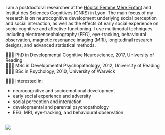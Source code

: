 I am a postdoctoral researcher at the [Hôpital Femme Mère Enfant](https://www.chu-lyon.fr/hopital-femme-mere-enfant) and Institut des Sciences Cognitives (CNRS) in Lyon. The main focus of my research is on neurocognitive development underlying social perception and social interaction, as well as the effects of early social experience on socio-cognitive and affective functioning. I use multimodal techniques including electroencephalography (EEG), eye-tracking, behavioural observation, magnetic resonance imaging (MRI), longitudinal research designs, and advanced statistical methods.

👩🏻‍🎓 PhD in Developmental Cognitive Neuroscience, 2017, University of Reading<br/>
👩🏻‍🎓 MSc in Developmental Psychopathology, 2012, University of Reading<br/>
👩🏻‍🎓 BSc in Psychology, 2010, University of Warwick<br/>

👩🏻‍💻 Interested in:
* neurocognitive and socioemotional development
* early social experience and adversity
* social perception and interaction
* developmental and parental psychopathology
* EEG, MRI, eye-tracking, and behavioural observation<br/><br/>

<!-- GitHub stats from https://github.com/anuraghazra/github-readme-stats -->
![](https://github-readme-stats.vercel.app/api?username=hrayson&theme=radical&hide_border=false&include_all_commits=true&count_private=true)<br/>
